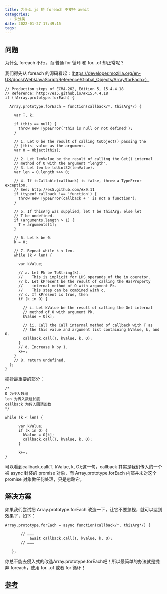 ```yaml
---
title: 为什么 js 的 foreach 不支持 await
categories:
  - 未分类
date: 2022-01-27 17:49:15
tags:
---
```

## 问题

为什么 foreach 不行，而 普通 for 循环 和 for…of 却正常呢？

我们得先从 foreach 的源码看起：(https://developer.mozilla.org/en-US/docs/Web/JavaScript/Reference/Global_Objects/Array/forEach>）
```
// Production steps of ECMA-262, Edition 5, 15.4.4.18
// Reference: http://es5.github.io/#x15.4.4.18
if (!Array.prototype.forEach) {

  Array.prototype.forEach = function(callback/*, thisArg*/) {

    var T, k;

    if (this == null) {
      throw new TypeError('this is null or not defined');
    }

    // 1. Let O be the result of calling toObject() passing the
    // |this| value as the argument.
    var O = Object(this);

    // 2. Let lenValue be the result of calling the Get() internal
    // method of O with the argument "length".
    // 3. Let len be toUint32(lenValue).
    var len = O.length >>> 0;

    // 4. If isCallable(callback) is false, throw a TypeError exception. 
    // See: http://es5.github.com/#x9.11
    if (typeof callback !== 'function') {
      throw new TypeError(callback + ' is not a function');
    }

    // 5. If thisArg was supplied, let T be thisArg; else let
    // T be undefined.
    if (arguments.length > 1) {
      T = arguments[1];
    }

    // 6. Let k be 0.
    k = 0;

    // 7. Repeat while k < len.
    while (k < len) {

      var kValue;

      // a. Let Pk be ToString(k).
      //    This is implicit for LHS operands of the in operator.
      // b. Let kPresent be the result of calling the HasProperty
      //    internal method of O with argument Pk.
      //    This step can be combined with c.
      // c. If kPresent is true, then
      if (k in O) {

        // i. Let kValue be the result of calling the Get internal
        // method of O with argument Pk.
        kValue = O[k];

        // ii. Call the Call internal method of callback with T as
        // the this value and argument list containing kValue, k, and O.
        callback.call(T, kValue, k, O);
      }
      // d. Increase k by 1.
      k++;
    }
    // 8. return undefined.
  };
}
```
摘抄最重要的部分：

```
/* 
O 为传入数组
len 为传入数组长度
callback 为传入回调函数
*/

while (k < len) {

      var kValue; 
      if (k in O) { 
        kValue = O[k]; 
        callback.call(T, kValue, k, O);
      } 
  
      k++;
}
```
可以看到callback.call(T, kValue, k, O);这一句，callback 其实是我们传入的一个被 async 封装的 promise 对象，而 Array.prototype.forEach 内部并未对这个promise 对象做任何处理，只是忽略它。

## 解决方案

如果我们尝试把 Array.prototype.forEach 改造一下，让它不要忽视，就可以达到效果了，如下：

 ```
 Array.prototype.forEach = async function(callback/*, thisArg*/) {
   
   		// ………
			await callback.call(T, kValue, k, O);
   		// ………
         
	};
```

你总不能去侵入式的改造Array.prototype.forEach吧！所以最简单的办法就是抛弃 foreach，使用 for…of 或者 for 循环！

## [参考](https://www.cnblogs.com/xjnotxj/p/10629900.html)